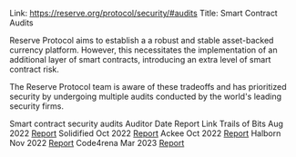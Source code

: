 Link: https://reserve.org/protocol/security/#audits
Title: Smart Contract Audits

Reserve Protocol aims to establish a a robust and stable asset-backed currency platform. However, this necessitates the implementation of an additional layer of smart contracts, introducing an extra level of smart contract risk.

The Reserve Protocol team is aware of these tradeoffs and has prioritized security by undergoing multiple audits conducted by the world's leading security firms.

Smart contract security audits
Auditor Date Report Link
Trails of Bits Aug 2022 [Report](https://github.com/reserve-protocol/protocol/blob/master/audits/Trail%20of%20Bits%20-%20Reserve%20Org%20-%20Final%20Report.pdf)
Solidified Oct 2022 [Report](https://github.com/reserve-protocol/protocol/blob/master/audits/Solidified%20-%20Audit%20Report%20-%20Reserve%20Protocol.pdf)
Ackee Oct 2022 [Report](https://github.com/reserve-protocol/protocol/blob/master/audits/Ackee%20-%20abch-reserve-protocol-report-1.1.pdf)
Halborn Nov 2022 [Report](https://github.com/reserve-protocol/protocol/blob/master/audits/Halborn%20-%20Reserve_Protocol_Smart_Contract_Security_Audit_Report_Halborn_Final.pdf)
Code4rena Mar 2023 [Report](https://code4rena.com/reports/2023-01-reserve)
